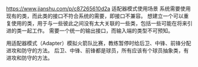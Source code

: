 https://www.jianshu.com/p/c87265610d2a
适配器模式使用场景
系统需要使用现有的类，而此类的接口不符合系统的需要，即接口不兼容。
想建立一个可以重复使用的类，用于与一些彼此之间没有太大关联的一些类，包括一些可能在将来引进的类一起工作。
需要一个统一的输出接口，而输入端的类型不可预知。


用适配器模式（Adapter）模拟火箭队比赛，教练暂停时给后卫、中锋、前锋分配进攻和防守的方法。
后卫、中锋、前锋都是球员，所有应该有个球员抽象类，有进攻和防守的方法。